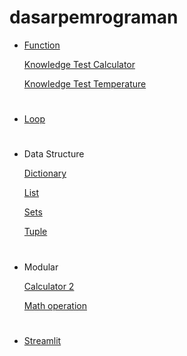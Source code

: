 # dasarpemrograman

* [Function](https://github.com/yeloranran/dasarpemrograman/blob/0016e8fc92051be82ff99e8118c066957c12a2e7/fungtion.ipynb)

   [Knowledge Test Calculator](https://github.com/yeloranran/dasarpemrograman/blob/452cc2e5091a7b62d1467ce2244840eb10de6afb/Fungtion_calculator.ipynb)

   [Knowledge Test Temperature](https://github.com/yeloranran/dasarpemrograman/blob/452cc2e5091a7b62d1467ce2244840eb10de6afb/Fungtion_celsius%20fahrenheit.ipynb)

#
* [Loop](https://github.com/yeloranran/dasarpemrograman/blob/452cc2e5091a7b62d1467ce2244840eb10de6afb/looping.ipynb)

#
* Data Structure
    
   [Dictionary](https://github.com/yeloranran/dasarpemrograman/blob/452cc2e5091a7b62d1467ce2244840eb10de6afb/Data%20Structure_Dictionary.ipynb)
    
   [List](https://github.com/yeloranran/dasarpemrograman/blob/452cc2e5091a7b62d1467ce2244840eb10de6afb/Data%20Structure_List.ipynb)
   
   [Sets](https://github.com/yeloranran/dasarpemrograman/blob/452cc2e5091a7b62d1467ce2244840eb10de6afb/Data%20Structure_Sets.ipynb)

   [Tuple](https://github.com/yeloranran/dasarpemrograman/blob/452cc2e5091a7b62d1467ce2244840eb10de6afb/Data%20Structure_Tuple.ipynb)

#
* Modular
    
   [Calculator 2](https://github.com/yeloranran/dasarpemrograman/blob/7effca08e65f5b855ef52e4d38fb947b49289734/calculator2_app.py)
   
   [Math operation](https://github.com/yeloranran/dasarpemrograman/blob/7effca08e65f5b855ef52e4d38fb947b49289734/math_operation.py)
     
 #    

* [Streamlit](https://dasarpemrograman-e8dazmfvumb3jasr7xxuap.streamlit.app/)
    
    


